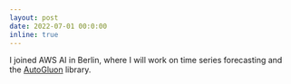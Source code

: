 ```yaml
---
layout: post
date: 2022-07-01 00:0:00
inline: true
---
```


I joined AWS AI in Berlin, where I will work on time series forecasting and the [AutoGluon](https://auto.gluon.ai/) library.
